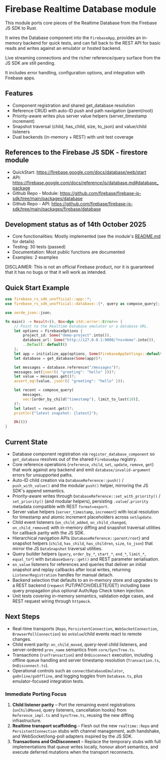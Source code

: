 # Firebase Realtime Database module

This module ports core pieces of the Realtime Database from the Firebase JS SDK to Rust.

It wires the Database component into the `FirebaseApp`, provides an in-memory backend for quick tests, and can fall back to the REST API for basic reads and writes against an emulator or hosted backend. 

Live streaming connections and the richer reference/query surface from the JS SDK are still pending.

It includes error handling, configuration options, and integration with Firebase apps.

## Features

- Component registration and shared get_database resolution
- Reference CRUD with auto-ID push and path navigation (parent/root)
- Priority-aware writes plus server value helpers (server_timestamp increment)
- Snapshot traversal (child, has_child, size, to_json) and value/child listeners
- Dual backends (in-memory + REST) with unit test coverage


## References to the Firebase JS SDK - firestore module

- QuickStart: <https://firebase.google.com/docs/database/web/start>
- API: <https://firebase.google.com/docs/reference/js/database.md#database_package>
- Github Repo - Module: <https://github.com/firebase/firebase-js-sdk/tree/main/packages/database>
- Github Repo - API: <https://github.com/firebase/firebase-js-sdk/tree/main/packages/firebase/database>

## Development status as of 14th October 2025

- Core functionalities: Mostly implemented (see the module's [README.md](https://github.com/dgasparri/firebase-rs-sdk-unofficial/tree/main/src/firestore) for details)
- Testing: 30 tests (passed)
- Documentation: Most public functions are documented
- Examples: 2 examples

DISCLAIMER: This is not an official Firebase product, nor it is guaranteed that it has no bugs or that it will work as intended.


## Quick Start Example

```rust
use firebase_rs_sdk_unofficial::app::*;
use firebase_rs_sdk_unofficial::database::{*, query as compose_query};

use serde_json::json;

fn main() -> Result<(), Box<dyn std::error::Error>> {
    // Point to the Realtime Database emulator or a database URL.
    let options = FirebaseOptions {
        project_id: Some("demo-project".into()),
        database_url: Some("http://127.0.0.1:9000/?ns=demo".into()),
        ..Default::default()
    };
    let app = initialize_app(options, Some(FirebaseAppSettings::default()))?;
    let database = get_database(Some(app))?;

    let messages = database.reference("/messages")?;
    messages.set(json!({ "greeting": "hello" }))?;
    let value = messages.get()?;
    assert_eq!(value, json!({ "greeting": "hello" }));

    let recent = compose_query(
        messages,
        vec![order_by_child("timestamp"), limit_to_last(10)],
    )?;
    let latest = recent.get()?;
    println!("latest snapshot: {latest}");

    Ok(())
}
```

## Current State

- Database component registration via `register_database_component` so `get_database` resolves out of the shared `FirebaseApp` registry.
- Core reference operations (`reference`, `child`, `set`, `update`, `remove`, `get`) that work against any backend and emit `database/invalid-argument` errors for unsupported paths.
- Auto-ID child creation via `DatabaseReference::push()` / `push_with_value()` and the modular `push()` helper, mirroring the JS SDK's append semantics.
- Priority-aware writes through `DatabaseReference::set_with_priority()` / `set_priority()` (and modular helpers), persisting `.value`/`.priority` metadata compatible with REST `format=export`.
- Server value helpers (`server_timestamp`, `increment`) with local resolution for timestamp and atomic increment placeholders across `set`/`update`.
- Child event listeners (`on_child_added`, `on_child_changed`, `on_child_removed`) with in-memory diffing and snapshot traversal utilities for callback parity with the JS SDK.
- Hierarchical navigation APIs (`DatabaseReference::parent/root`) and snapshot helpers (`child`, `has_child`, `has_children`, `size`, `to_json`) that mirror the JS `DataSnapshot` traversal utilities.
- Query builder helpers (`query`, `order_by_*`, `start_*`, `end_*`, `limit_*`, `equal_to*`) with `DatabaseQuery::get()` and REST parameter serialisation.
- `on_value` listeners for references and queries that deliver an initial snapshot and replay callbacks after local writes, returning `ListenerRegistration` handles for manual detach.
- Backend selection that defaults to an in-memory store and upgrades to a REST backend (`reqwest` PUT/PATCH/DELETE/GET) including base query propagation plus optional Auth/App Check token injection.
- Unit tests covering in-memory semantics, validation edge cases, and REST request wiring through `httpmock`.

## Next Steps

- Real-time transports (`Repo`, `PersistentConnection`, `WebSocketConnection`, `BrowserPollConnection`) so `onValue`/child events react to remote changes.
- Child event parity: `on_child_moved`, query-level child listeners, and server-ordered `prev_name` semantics from `core/SyncTree.ts`.
- Transactions (`runTransaction`) and `OnDisconnect` execution, including offline queue handling and server timestamp resolution (`Transaction.ts`, `OnDisconnect.ts`).
- Operational controls such as `connectDatabaseEmulator`, `goOnline/goOffline`, and logging toggles from `Database.ts`, plus emulator-focused integration tests.

### Immediate Porting Focus

1. **Child listener parity** – Port the remaining event registrations (`onChildMoved`, query listeners, cancellation hooks) from `Reference_impl.ts` and `SyncTree.ts`, reusing the new diffing infrastructure.
2. **Realtime transport scaffolding** – Flesh out the new `realtime::Repo` and `PersistentConnection` stubs with channel management, auth handshake, and WebSocket/long-poll adapters inspired by the JS SDK.
3. **Transactions and OnDisconnect** – Replace the temporary stubs with full implementations that queue writes locally, honour abort semantics, and execute deferred mutations when the transport reconnects.

